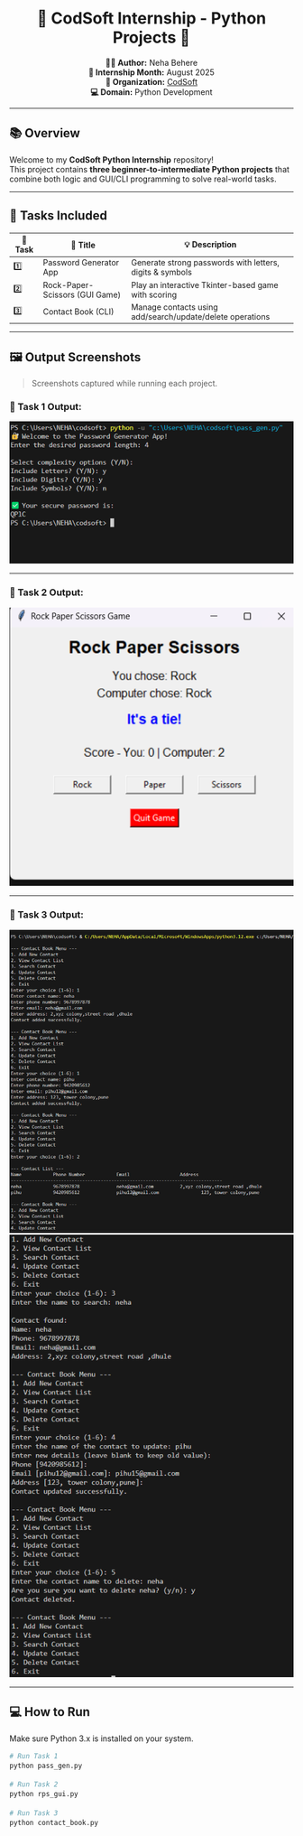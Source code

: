 <h1 align="center">🚀 CodSoft Internship - Python Projects 🐍</h1>

<p align="center">
  <b>👩‍💻 Author:</b> Neha Behere <br>
  <b>📅 Internship Month:</b> August 2025 <br>
  <b>🔐 Organization:</b> <a href="https://www.codsoft.in">CodSoft</a> <br>
  <b>💻 Domain:</b> Python Development
</p>

---

## 📚 Overview

Welcome to my **CodSoft Python Internship** repository!  
This project contains **three beginner-to-intermediate Python projects** that combine both logic and GUI/CLI programming to solve real-world tasks.

---

## 📁 Tasks Included

| 🔢 Task | 📝 Title                          | 💡 Description                                       |
|--------|-----------------------------------|-----------------------------------------------------|
| 1️⃣     | Password Generator App            | Generate strong passwords with letters, digits & symbols |
| 2️⃣     | Rock-Paper-Scissors (GUI Game)   | Play an interactive Tkinter-based game with scoring |
| 3️⃣     | Contact Book (CLI)               | Manage contacts using add/search/update/delete operations |

---


## 🖼️ Output Screenshots

> Screenshots captured while running each project.

### 📸 Task 1 Output:
<img src="task1.png" width="600">

---

### 📸 Task 2 Output:
<img src="task2.png" width="600">

---

### 📸 Task 3 Output:
<img src="task3.1.png" width="600">
<img src="task3.2.png" width="600">

---

## 💻 How to Run

Make sure Python 3.x is installed on your system.

```bash
# Run Task 1
python pass_gen.py

# Run Task 2
python rps_gui.py

# Run Task 3
python contact_book.py
